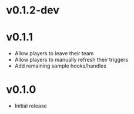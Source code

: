# v0.1.2-dev

# v0.1.1
- Allow players to leave their team
- Allow players to manually refresh their triggers
- Add remaining sample hooks/handles

# v0.1.0
- Initial release
